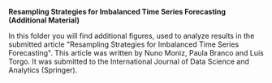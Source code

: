 <b>Resampling Strategies for Imbalanced Time Series Forecasting (Additional Material)</b>

In this folder you will find additional figures, used to analyze results in the submitted article "Resampling Strategies for Imbalanced Time Series Forecasting". This article was written by Nuno Moniz, Paula Branco and Luís Torgo. It was submitted to the International Journal of Data Science and Analytics (Springer). 
